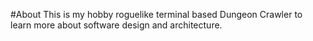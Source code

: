 #About
This is my hobby roguelike terminal based Dungeon Crawler to learn more about software design and architecture.
